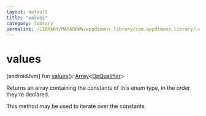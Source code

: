 ```yaml
---
layout: default
title: "values"
category: library
permalink: /LIBRARY/MARKDOWN/appdimens_library/com.appdimens.library/-dp-qualifier/values.html
---
```


# values

[androidJvm]
fun [values](values.md)(): [Array](https://kotlinlang.org/api/core/kotlin-stdlib/kotlin/-array/index.html)<[DpQualifier](README.md)>

Returns an array containing the constants of this enum type, in the order they're declared.

This method may be used to iterate over the constants.